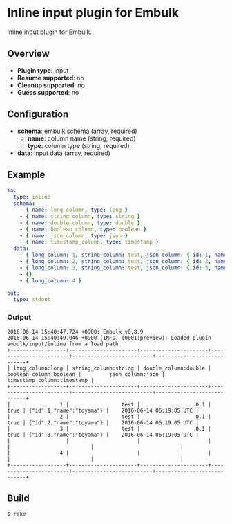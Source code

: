 # Inline input plugin for Embulk

Inline input plugin for Embulk.

## Overview

* **Plugin type**: input
* **Resume supported**: no
* **Cleanup supported**: no
* **Guess supported**: no

## Configuration

- **schema**: embulk schema (array, required)
  - **name**: column name (string, required)
  - **type**: column type (string, required)
- **data**: input data (array, required)

## Example

```yaml
in:
  type: inline
  schema:
    - { name: long_column, type: long }
    - { name: string_column, type: string }
    - { name: double_column, type: double }
    - { name: boolean_column, type: boolean }
    - { name: json_column, type: json }
    - { name: timestamp_column, type: timestamp }
  data:
    - { long_column: 1, string_column: test, json_column: { id: 1, name: toyama }, double_column: 0.1, boolean_column: true, timestamp_column: '2016-06-14 15:19:05' }
    - { long_column: 2, string_column: test, json_column: { id: 2, name: toyama }, double_column: 0.1, boolean_column: true, timestamp_column: '2016-06-14 15:19:05' }
    - { long_column: 3, string_column: test, json_column: { id: 3, name: toyama }, double_column: 0.1, boolean_column: true, timestamp_column: '2016-06-14 15:19:05' }
    - {}
    - { long_column: 4 }

out:
  type: stdout
```

### Output
```
2016-06-14 15:40:47.724 +0900: Embulk v0.8.9
2016-06-14 15:40:49.046 +0900 [INFO] (0001:preview): Loaded plugin embulk/input/inline from a load path
+------------------+----------------------+----------------------+------------------------+--------------------------+----------------------------+
| long_column:long | string_column:string | double_column:double | boolean_column:boolean |         json_column:json | timestamp_column:timestamp |
+------------------+----------------------+----------------------+------------------------+--------------------------+----------------------------+
|                1 |                 test |                  0.1 |                   true | {"id":1,"name":"toyama"} |    2016-06-14 06:19:05 UTC |
|                2 |                 test |                  0.1 |                   true | {"id":2,"name":"toyama"} |    2016-06-14 06:19:05 UTC |
|                3 |                 test |                  0.1 |                   true | {"id":3,"name":"toyama"} |    2016-06-14 06:19:05 UTC |
|                  |                      |                      |                        |                          |                            |
|                4 |                      |                      |                        |                          |                            |
+------------------+----------------------+----------------------+------------------------+--------------------------+----------------------------+
```

## Build

```
$ rake
```
